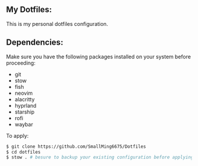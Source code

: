 ## My Dotfiles:
This is my personal dotfiles configuration.

## Dependencies: 
Make sure you have the following packages installed on your system before proceeding:
 - git
 - stow
 - fish 
 - neovim
 - alacritty
 - hyprland
 - starship 
 - rofi
 - waybar

To apply: 
```bash
$ git clone https://github.com/SmallMing6675/Dotfiles
$ cd dotfiles
$ stow . # besure to backup your existing configuration before applying!
```
